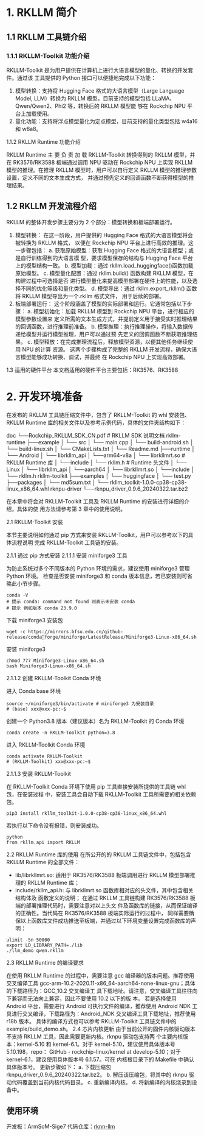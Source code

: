 # 1. RKLLM 简介
## 1.1 RKLLM 工具链介绍
### 1.1.1 RKLLM-Toolkit 功能介绍

RKLLM-Toolkit 是为用户提供在计算机上进行大语言模型的量化、转换的开发套件。通过该
工具提供的 Python 接口可以便捷地完成以下功能：

1. 模型转换：支持将 Hugging Face 格式的大语言模型（Large Language Model, LLM）转换为
RKLLM 模型，目前支持的模型包括 LLaMA、Qwen/Qwen2、Phi2 等，转换后的 RKLLM 模型能
够在 Rockchip NPU 平台上加载使用。
2. 量化功能：支持将浮点模型量化为定点模型，目前支持的量化类型包括 w4a16 和 w8a8。

1.1.2 RKLLM Runtime 功能介绍

RKLLM Runtime 主 要 负 责 加 载 RKLLM-Toolkit 转换得到的 RKLLM 模型，并在
RK3576/RK3588 板端通过调用 NPU 驱动在 Rockchip NPU 上实现 RKLLM 模型的推理。在推理
RKLLM 模型时，用户可以自行定义 RKLLM 模型的推理参数设置，定义不同的文本生成方式，
并通过预先定义的回调函数不断获得模型的推理结果。

## 1.2 RKLLM 开发流程介绍

RKLLM 的整体开发步骤主要分为 2 个部分：模型转换和板端部署运行。

1. 模型转换：
在这一阶段，用户提供的 Hugging Face 格式的大语言模型将会被转换为 RKLLM 格式，
以便在 Rockchip NPU 平台上进行高效的推理。这一步骤包括：
a. 获取原始模型：获取 Hugging Face 格式的大语言模型；或是自行训练得到的大语言模
型，要求模型保存的结构与 Hugging Face 平台上的模型结构一致。
b. 模型加载：通过 rkllm.load_huggingface()函数加载原始模型。
c. 模型量化配置：通过 rkllm.build() 函数构建 RKLLM 模型，在构建过程中可选择是否
进行模型量化来提高模型部署在硬件上的性能，以及选择不同的优化等级和量化类型。
d. 模型导出：通过 rkllm.export_rkllm() 函数将 RKLLM 模型导出为一个.rkllm 格式文件，
用于后续的部署。
2. 板端部署运行：
这个阶段涵盖了模型的实际部署和运行。它通常包括以下步骤：
a. 模型初始化：加载 RKLLM 模型到 Rockchip NPU 平台，进行相应的模型参数设置来
定义所需的文本生成方式，并提前定义用于接受实时推理结果的回调函数，进行推理前准备。
b. 模型推理：执行推理操作，将输入数据传递给模型并运行模型推理，用户可以通过预
先定义的回调函数不断获取推理结果。
c. 模型释放：在完成推理流程后，释放模型资源，以便其他任务继续使用 NPU 的计算
资源。
这两个步骤构成了完整的 RKLLM 开发流程，确保大语言模型能够成功转换、调试，并最终
在 Rockchip NPU 上实现高效部署。

1.3 适用的硬件平台
本文档适用的硬件平台主要包括：RK3576、RK3588

# 2. 开发环境准备

在发布的 RKLLM 工具链压缩文件中，包含了 RKLLM-Toolkit 的 whl 安装包、RKLLM 
Runtime 库的相关文件以及参考示例代码，具体的文件夹结构如下：

doc
└──Rockchip_RKLLM_SDK_CN.pdf # RKLLM SDK 说明文档
rkllm-runtime
├──example
│ └── src
│ └── main.cpp
│ └── build-android.sh
│ └── build-linux.sh
│ └── CMakeLists.txt
│ └── Readme.md
├──runtime
│ └── Android
│ └── librkllm_api
│ └──arm64-v8a
│ └── librkllmrt.so # RKLLM Runtime 库
│ └──include
│ └── rkllm.h # Runtime 头文件
│ └── Linux
│ └── librkllm_api
│ └──aarch64
│ └── librkllmrt.so
│ └──include
│ └── rkllm.h
rkllm-toolkit
├──examples
│ └── huggingface
│ └── test.py
├──packages
│ └── md5sum.txt 
│ └── rkllm_toolkit-1.0.0-cp38-cp38-linux_x86_64.whl
rknpu-driver
└──rknpu_driver_0.9.6_20240322.tar.bz2

在本章中将会对 RKLLM-Toolkit 工具及 RKLLM Runtime 的安装进行详细的介绍，具体的使
用方法请参考第 3 章中的使用说明。

2.1 RKLLM-Toolkit 安装

本节主要说明如何通过 pip 方式来安装 RKLLM-Toolkit，用户可以参考以下的具体流程说明
完成 RKLLM-Toolkit 工具链的安装。

2.1.1 通过 pip 方式安装
2.1.1.1 安装 miniforge3 工具

为防止系统对多个不同版本的 Python 环境的需求，建议使用 miniforge3 管理 Python 环境。
检查是否安装 miniforge3 和 conda 版本信息，若已安装则可省略此小节步骤。
```
conda -V
# 提示 conda: command not found 则表示未安装 conda
# 提示 例如版本 conda 23.9.0
```

下载 miniforge3 安装包

```
wget -c https://mirrors.bfsu.edu.cn/github-release/condaforge/miniforge/LatestRelease/Miniforge3-Linux-x86_64.sh
```

安装 miniforge3

```
chmod 777 Miniforge3-Linux-x86_64.sh
bash Miniforge3-Linux-x86_64.sh
```

2.1.1.2 创建 RKLLM-Toolkit Conda 环境


进入 Conda base 环境
```
source ~/miniforge3/bin/activate # miniforge3 为安装目录
# (base) xxx@xxx-pc:~$
```
创建一个 Python3.8 版本（建议版本）名为 RKLLM-Toolkit 的 Conda 环境
```
conda create -n RKLLM-Toolkit python=3.8
```
进入 RKLLM-Toolkit Conda 环境
```
conda activate RKLLM-Toolkit
# (RKLLM-Toolkit) xxx@xxx-pc:~$
```

2.1.1.3 安装 RKLLM-Toolkit

在 RKLLM-Toolkit Conda 环境下使用 pip 工具直接安装所提供的工具链 whl 包，在安装过程
中，安装工具会自动下载 RKLLM-Toolkit 工具所需要的相关依赖包。
```
pip3 install rkllm_toolkit-1.0.0-cp38-cp38-linux_x86_64.whl
```

若执行以下命令没有报错，则安装成功。
```
python
from rkllm.api import RKLLM
```

2.2 RKLLM Runtime 库的使用
在所公开的的 RKLLM 工具链文件中，包括包含 RKLLM Runtime 的全部文件：
- lib/librkllmrt.so: 适用于 RK3576/RK3588 板端调用进行 RKLLM 模型部署推理的
RKLLM Runtime 库；
- include/rkllm_api.h: 与 librkllmrt.so 函数库相对应的头文件，其中包含相关结构体及
函数定义的说明；
在通过 RKLLM 工具链构建 RK3576/RK3588 板端的部署推理代码时，需要注意对以上头文
件及函数库的链接，从而保证编译的正确性。当代码在 RK3576/RK3588 板端实际运行的过程中，
同样需要确保以上函数库文件成功推送至板端，并通过以下环境变量设置完成函数库的声明：
```
ulimit -Sn 50000
export LD_LIBRARY_PATH=./lib
./llm_demo qwen.rkllm
```

2.3 RKLLM Runtime 的编译要求

在使用 RKLLM Runtime 的过程中，需要注意 gcc 编译器的版本问题。推荐使用交叉编译工具
gcc-arm-10.2-2020.11-x86_64-aarch64-none-linux-gnu；具体的下载路径为：GCC_10.2 交叉编译工
具下载地址。请注意，交叉编译工具往往向下兼容而无法向上兼容，因此不要使用 10.2 以下的版
本。
若是选择使用 Android 平台，需要进行 Android 可执行文件的编译，推荐使用 Android NDK
工具进行交叉编译，下载路径为：Android_NDK 交叉编译工具下载地址，推荐使用 r18b 版本。
具体的编译方式也可以参考 RKLLM-Toolkit 工具链文件中的 example/build_demo.sh。
2.4 芯片内核更新
由于当前公开的固件内核驱动版本不支持 RKLLM 工具，因此需要更新内核。rknpu 驱动包支持两
个主要内核版本：kernel-5.10 和 kernel-6.1。对于 kernel-5.10，建议使用具体版本号 5.10.198，repo：
GitHub - rockchip-linux/kernel at develop-5.10；对于 kernel-6.1，建议使用具体版本号 6.1.57。可在
内核根目录下的 Makefile 中确认具体版本号。
更新步骤如下：
a. 下载压缩包 rknpu_driver_0.9.6_20240322.tar.bz2。
b. 解压该压缩包，将其中的 rknpu 驱动代码覆盖到当前内核代码目录。
c. 重新编译内核。
d. 将新编译的内核烧录到设备中。

## 使用环境

开发板：ArmSoM-Sige7
代码仓库：[rknn-llm](https://github.com/ArmSoM/rknn-llm)